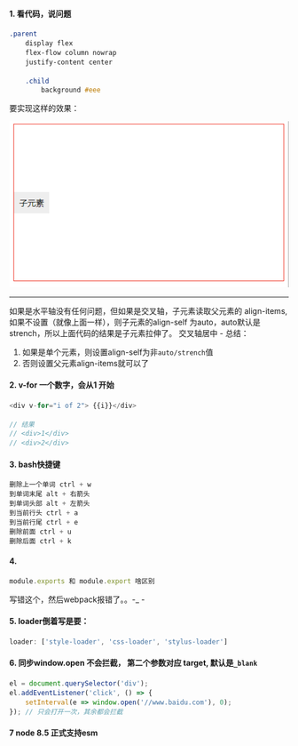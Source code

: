 #### 1. 看代码，说问题
``` css
.parent
    display flex
    flex-flow column nowrap
    justify-content center

    .child
        background #eee
```

要实现这样的效果：

![img](./img/align-items.png)

---

如果是水平轴没有任何问题，但如果是交叉轴，子元素读取父元素的 align-items,如果不设置（就像上面一样），则子元素的align-self 为auto，auto默认是strench，所以上面代码的结果是子元素拉伸了。
交叉轴居中 - 总结：
1. 如果是单个元素，则设置align-self为非`auto/strench`值
2. 否则设置父元素align-items就可以了


#### 2. v-for 一个数字，会从1 开始

``` js
<div v-for="i of 2"> {{i}}</div>

// 结果
// <div>1</div>
// <div>2</div>
```

#### 3. bash快捷键
``` css
删除上一个单词 ctrl + w
到单词末尾 alt + 右箭头
到单词头部 alt + 左箭头
到当前行头 ctrl + a
到当前行尾 ctrl + e
删除前面 ctrl + u
删除后面 ctrl + k
```
#### 4.
``` js
module.exports 和 module.export 啥区别
```
写错这个，然后webpack报错了。。-_ -

#### 5. loader倒着写是要：
``` js
loader: ['style-loader', 'css-loader', 'stylus-loader']
```
#### 6. 同步window.open 不会拦截， 第二个参数对应 target, 默认是`_blank`
``` js
el = document.querySelector('div');
el.addEventListener('click', () => {
    setInterval(e => window.open('//www.baidu.com'), 0);
}); // 只会打开一次，其余都会拦截
```
#### 7 node 8.5 正式支持esm
